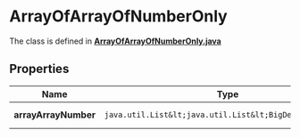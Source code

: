 

# ArrayOfArrayOfNumberOnly

The class is defined in **[ArrayOfArrayOfNumberOnly.java](../../src/main/java/org/openapitools/model/ArrayOfArrayOfNumberOnly.java)**

## Properties

Name | Type | Description | Notes
------------ | ------------- | ------------- | -------------
**arrayArrayNumber** | `java.util.List&lt;java.util.List&lt;BigDecimal&gt;&gt;` |  |  [optional property]




